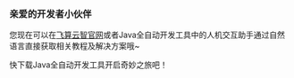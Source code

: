 ### 亲爱的开发者小伙伴

您现在可以在[飞算云智官网](http://www.feisuanyz.com/)或者Java全自动开发工具中的人机交互助手通过自然语言直接获取相关教程及解决方案哦~

快下载Java全自动开发工具开启奇妙之旅吧！
